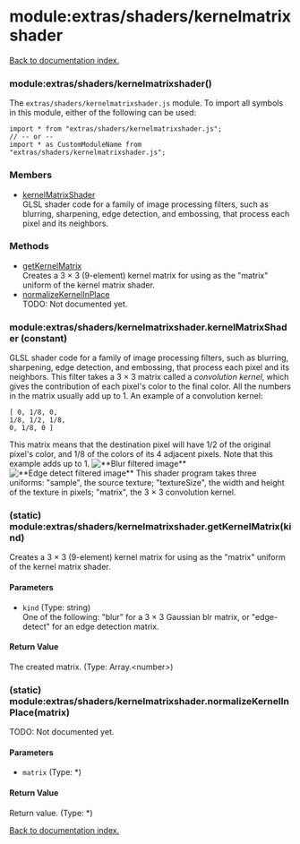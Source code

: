# module:extras/shaders/kernelmatrixshader

[Back to documentation index.](index.md)

<a name='extras_shaders_kernelmatrixshader'></a>
### module:extras/shaders/kernelmatrixshader()

The <code>extras/shaders/kernelmatrixshader.js</code> module.
To import all symbols in this module, either of the following can be used:

    import * from "extras/shaders/kernelmatrixshader.js";
    // -- or --
    import * as CustomModuleName from "extras/shaders/kernelmatrixshader.js";

### Members

* [kernelMatrixShader](#extras_shaders_kernelmatrixshader.kernelMatrixShader)<br>GLSL shader code for a family of image processing filters, such as blurring, sharpening,
edge detection, and embossing, that process each pixel and its neighbors.

### Methods

* [getKernelMatrix](#extras_shaders_kernelmatrixshader.getKernelMatrix)<br>Creates a 3 &times; 3 (9-element) kernel matrix for using
as the "matrix" uniform of the kernel matrix shader.
* [normalizeKernelInPlace](#extras_shaders_kernelmatrixshader.normalizeKernelInPlace)<br>TODO: Not documented yet.

<a name='extras_shaders_kernelmatrixshader.kernelMatrixShader'></a>
### module:extras/shaders/kernelmatrixshader.kernelMatrixShader (constant)

GLSL shader code for a family of image processing filters, such as blurring, sharpening,
edge detection, and embossing, that process each pixel and its neighbors. This filter takes
a 3 &times; 3 matrix called a _convolution kernel_, which gives the contribution of each pixel's color to the final color. All the numbers in the matrix usually add up to 1. An example of a convolution kernel:

    [ 0, 1/8, 0,
    1/8, 1/2, 1/8,
    0, 1/8, 0 ]

This matrix means that the destination pixel will have 1/2 of the original pixel's color, and 1/8 of the
colors of its 4 adjacent pixels. Note that this example adds up to 1.
![\*\*Blur filtered image\*\*](filters4.png)
![\*\*Edge detect filtered image\*\*](filters8.png)
This shader program takes three uniforms: "sample", the source texture;
"textureSize", the width and height of the texture in pixels;
"matrix", the 3 &times; 3 convolution kernel.

<a name='extras_shaders_kernelmatrixshader.getKernelMatrix'></a>
### (static) module:extras/shaders/kernelmatrixshader.getKernelMatrix(kind)

Creates a 3 &times; 3 (9-element) kernel matrix for using
as the "matrix" uniform of the kernel matrix shader.

#### Parameters

* `kind` (Type: string)<br>One of the following: "blur" for a 3 &times; 3 Gaussian blr matrix, or "edge-detect" for an edge detection matrix.

#### Return Value

The created matrix. (Type: Array.&lt;number>)

<a name='extras_shaders_kernelmatrixshader.normalizeKernelInPlace'></a>
### (static) module:extras/shaders/kernelmatrixshader.normalizeKernelInPlace(matrix)

TODO: Not documented yet.

#### Parameters

* `matrix` (Type: *)

#### Return Value

Return value. (Type: *)

[Back to documentation index.](index.md)
